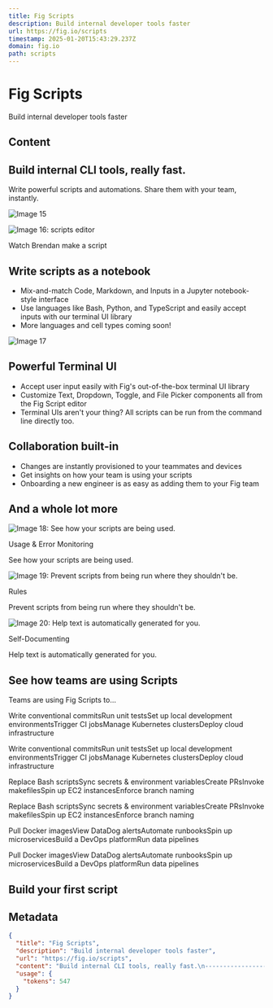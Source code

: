 ```yaml
---
title: Fig Scripts
description: Build internal developer tools faster
url: https://fig.io/scripts
timestamp: 2025-01-20T15:43:29.237Z
domain: fig.io
path: scripts
---
```


# Fig Scripts


Build internal developer tools faster


## Content

Build internal CLI tools, really fast.
--------------------------------------

Write powerful scripts and automations. Share them with your team, instantly.

![Image 15](https://fig.io/images/scripts/gradient.webp)

![Image 16: scripts editor](https://fig.io/images/scripts/scripts-hero.png)

Watch Brendan make a script

Write scripts as a notebook
---------------------------

*   Mix-and-match Code, Markdown, and Inputs in a Jupyter notebook-style interface
*   Use languages like Bash, Python, and TypeScript and easily accept inputs with our terminal UI library
*   More languages and cell types coming soon!

![Image 17](https://fig.io/images/scripts/notebook-interface.png)

Powerful Terminal UI
--------------------

*   Accept user input easily with Fig's out-of-the-box terminal UI library
*   Customize Text, Dropdown, Toggle, and File Picker components all from the Fig Script editor
*   Terminal UIs aren't your thing? All scripts can be run from the command line directly too.

Collaboration built-in
----------------------

*   Changes are instantly provisioned to your teammates and devices
*   Get insights on how your team is using your scripts
*   Onboarding a new engineer is as easy as adding them to your Fig team

And a whole lot more
--------------------

![Image 18: See how your scripts are being used.](https://fig.io/images/scripts/insights_kinnap.png)

Usage & Error Monitoring

See how your scripts are being used.

![Image 19: Prevent scripts from being run where they shouldn't be.](https://fig.io/images/scripts/rules-tall.png)

Rules

Prevent scripts from being run where they shouldn't be.

![Image 20: Help text is automatically generated for you.](https://fig.io/images/scripts/help_text.png)

Self-Documenting

Help text is automatically generated for you.

See how teams are using Scripts
-------------------------------

Teams are using Fig Scripts to...

Write conventional commitsRun unit testsSet up local development environmentsTrigger CI jobsManage Kubernetes clustersDeploy cloud infrastructure

Write conventional commitsRun unit testsSet up local development environmentsTrigger CI jobsManage Kubernetes clustersDeploy cloud infrastructure

Replace Bash scriptsSync secrets & environment variablesCreate PRsInvoke makefilesSpin up EC2 instancesEnforce branch naming

Replace Bash scriptsSync secrets & environment variablesCreate PRsInvoke makefilesSpin up EC2 instancesEnforce branch naming

Pull Docker imagesView DataDog alertsAutomate runbooksSpin up microservicesBuild a DevOps platformRun data pipelines

Pull Docker imagesView DataDog alertsAutomate runbooksSpin up microservicesBuild a DevOps platformRun data pipelines

Build your first script
-----------------------

## Metadata

```json
{
  "title": "Fig Scripts",
  "description": "Build internal developer tools faster",
  "url": "https://fig.io/scripts",
  "content": "Build internal CLI tools, really fast.\n--------------------------------------\n\nWrite powerful scripts and automations. Share them with your team, instantly.\n\n![Image 15](https://fig.io/images/scripts/gradient.webp)\n\n![Image 16: scripts editor](https://fig.io/images/scripts/scripts-hero.png)\n\nWatch Brendan make a script\n\nWrite scripts as a notebook\n---------------------------\n\n*   Mix-and-match Code, Markdown, and Inputs in a Jupyter notebook-style interface\n*   Use languages like Bash, Python, and TypeScript and easily accept inputs with our terminal UI library\n*   More languages and cell types coming soon!\n\n![Image 17](https://fig.io/images/scripts/notebook-interface.png)\n\nPowerful Terminal UI\n--------------------\n\n*   Accept user input easily with Fig's out-of-the-box terminal UI library\n*   Customize Text, Dropdown, Toggle, and File Picker components all from the Fig Script editor\n*   Terminal UIs aren't your thing? All scripts can be run from the command line directly too.\n\nCollaboration built-in\n----------------------\n\n*   Changes are instantly provisioned to your teammates and devices\n*   Get insights on how your team is using your scripts\n*   Onboarding a new engineer is as easy as adding them to your Fig team\n\nAnd a whole lot more\n--------------------\n\n![Image 18: See how your scripts are being used.](https://fig.io/images/scripts/insights_kinnap.png)\n\nUsage & Error Monitoring\n\nSee how your scripts are being used.\n\n![Image 19: Prevent scripts from being run where they shouldn't be.](https://fig.io/images/scripts/rules-tall.png)\n\nRules\n\nPrevent scripts from being run where they shouldn't be.\n\n![Image 20: Help text is automatically generated for you.](https://fig.io/images/scripts/help_text.png)\n\nSelf-Documenting\n\nHelp text is automatically generated for you.\n\nSee how teams are using Scripts\n-------------------------------\n\nTeams are using Fig Scripts to...\n\nWrite conventional commitsRun unit testsSet up local development environmentsTrigger CI jobsManage Kubernetes clustersDeploy cloud infrastructure\n\nWrite conventional commitsRun unit testsSet up local development environmentsTrigger CI jobsManage Kubernetes clustersDeploy cloud infrastructure\n\nReplace Bash scriptsSync secrets & environment variablesCreate PRsInvoke makefilesSpin up EC2 instancesEnforce branch naming\n\nReplace Bash scriptsSync secrets & environment variablesCreate PRsInvoke makefilesSpin up EC2 instancesEnforce branch naming\n\nPull Docker imagesView DataDog alertsAutomate runbooksSpin up microservicesBuild a DevOps platformRun data pipelines\n\nPull Docker imagesView DataDog alertsAutomate runbooksSpin up microservicesBuild a DevOps platformRun data pipelines\n\nBuild your first script\n-----------------------",
  "usage": {
    "tokens": 547
  }
}
```
